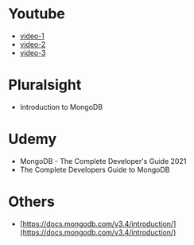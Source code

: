 # Youtube
* [video-1](https://www.youtube.com/watch?v=CaKoJ9rFo8c&ab_channel=edureka%21)
* [video-2](https://www.youtube.com/watch?v=t4wPUQ5RElY&ab_channel=Intellipaat)
* [video-3](https://www.youtube.com/watch?v=VELru-FCWDM&ab_channel=Academind)

# Pluralsight
* Introduction to MongoDB

# Udemy
* MongoDB - The Complete Developer's Guide 2021
* The Complete Developers Guide to MongoDB

# Others
* [https://docs.mongodb.com/v3.4/introduction/](https://docs.mongodb.com/v3.4/introduction/)